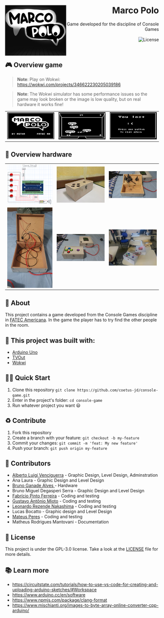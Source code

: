 <h1 align="right">
  <img src="./Arts/LogoFinal.png" width="200px" align="left" />
  Marco Polo
</h1>


<p align="right">
  Game developed for the discipline of Console Games
  <br><br>
  <!-- License -->
  <a>
    <img alt="License" src="https://img.shields.io/badge/License-GPL--3.0-green?style=for-the-badge&labelColor=fff&color=000">
  </a>
</p>
<br>

## 🎮 Overview game

> **Note**:
> Play on Wokwi: https://wokwi.com/projects/346622230205039186

> **Note**:
> The Wokwi simulator has some performance issues so the game may look broken or the image is low quality, but on real hardware it works fine!

<table>
  <tr>
    <td>
      <img src="./Docs/start-screen.png" width="484px" />
    </td>
    <td>
     <img src="./Docs/playing.png" />
    </td>
    <td>
      <img src="./Docs/you-lost.png" width="484px" />
    </td>
  </tr>
</table>


## 💾 Overview hardware

<table>
  <tr>
    <td>
      <img src="./Docs/eletric-system.png" />
    </td>
    <td>
      <img src="./Docs/console-0.jpg" />
    </td>
    <td>
      <img src="./Docs/console-1.jpg" />
    </td>
  </tr>
  <tr>
    <td>
      <img src="./Docs/console-2.jpg" />
    </td>
    <td>
      <img src="./Docs/console-3.jpg" />
    </td>
    <td>
      <img src="./Docs/console-game-working.jpg" />
    </td>
  </tr>
</table>

## :open_book: About 
This project contains a game developed from the Console Games discipline in [FATEC Americana](https://www.fatec.edu.br/). In the game the player has to try find the other people in the room.

## :bricks: This project was built with: 
- [Arduino Uno](https://www.arduino.cc/)
- [TVOut](https://github.com/Avamander/arduino-tvout)
- [Wokwi](https://wokwi.com/)

## 🏄‍♂️ Quick Start
 1. Clone this repository `git clone https://github.com/coetus-jd/console-game.git`
 2. Enter in the project's folder: `cd console-game`
 3. Run whatever project you want 😃
 
## :recycle: Contribute
 1. Fork this repository
 2. Create a branch with your feature: ```git checkout -b my-feature```
 3. Commit your changes: ```git commit -m 'feat: My new feature'```
 4. Push your branch: ```git push origin my-feature```
 
## :handshake: Contributors
 - [Alberto Luigi Venciguerra](https://www.instagram.com/alvenciguerra/) - Graphic Design, Level Design, Adminstration 
 - Ana Laura - Graphic Design and Level Design 
 - [Bruno Ganade Alves ](https://github.com/Ganade) - Hardware
 - Bruno Miguel Degasperi Serra - Graphic Design and Level Design 
 - [Fabrício Pinto Ferreira](https://github.com/pferreirafabricio) - Coding and testing
 - [Gustavo Antônio Mioto](https://github.com/gustavoamioto) - Coding and testing
 - [Leonardo Rezende Nakashima](https://github.com/waterwhirl) - Coding and testing
 - Lucas Bocatto - Graphic design and Level Design
 - [Mateus Peres](https://github.com/j00ji) - Coding and testing
 - Matheus Rodrigues Mantovani - Documentation

## :page_with_curl:	License
This project is under the GPL-3.0 license. Take a look at the [LICENSE](LICENSE) file for more details.

## 📚 Learn more
  * https://circuitstate.com/tutorials/how-to-use-vs-code-for-creating-and-uploading-arduino-sketches/#Workspace
  * https://www.arduino.cc/en/software
  * https://www.npmjs.com/package/clang-format
  * https://www.mischianti.org/images-to-byte-array-online-converter-cpp-arduino/
